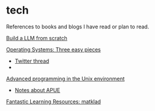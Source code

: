# tech
References to books and blogs I have read or plan to read.

[Build a LLM from scratch](https://github.com/rasbt/LLMs-from-scratch)

[Operating Systems: Three easy pieces](https://pages.cs.wisc.edu/~remzi/OSTEP/)
  - [Twitter thread](https://x.com/7etsuo/status/1842376226117394924)
  - [os-tep-bc]: https://notes.akjn.dev/notes/ostep/

[Advanced programming in the Unix environment](https://stevens.netmeister.org/631/)
  - [Notes about APUE](https://notes.shichao.io/apue)

[Fantastic Learning Resources: matklad](https://matklad.github.io/2023/08/06/fantastic-learning-resources.html)
